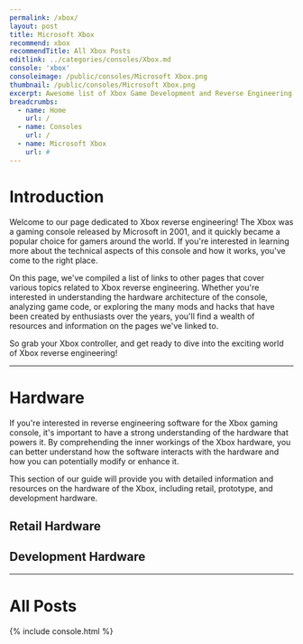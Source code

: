 ```yaml
---
permalink: /xbox/
layout: post
title: Microsoft Xbox
recommend: xbox
recommendTitle: All Xbox Posts
editlink: ../categories/consoles/Xbox.md
console: 'xbox'
consoleimage: /public/consoles/Microsoft Xbox.png
thumbnail: /public/consoles/Microsoft Xbox.png
excerpt: Awesome list of Xbox Game Development and Reverse Engineering information
breadcrumbs:
  - name: Home
    url: /
  - name: Consoles
    url: /
  - name: Microsoft Xbox
    url: #
---
```


# Introduction
Welcome to our page dedicated to Xbox reverse engineering! The Xbox was a gaming console released by Microsoft in 2001, and it quickly became a popular choice for gamers around the world. If you're interested in learning more about the technical aspects of this console and how it works, you've come to the right place. 

On this page, we've compiled a list of links to other pages that cover various topics related to Xbox reverse engineering. Whether you're interested in understanding the hardware architecture of the console, analyzing game code, or exploring the many mods and hacks that have been created by enthusiasts over the years, you'll find a wealth of resources and information on the pages we've linked to. 

So grab your Xbox controller, and get ready to dive into the exciting world of Xbox reverse engineering!

---
# Hardware
If you're interested in reverse engineering software for the Xbox gaming console, it's important to have a strong understanding of the hardware that powers it. By comprehending the inner workings of the Xbox hardware, you can better understand how the software interacts with the hardware and how you can potentially modify or enhance it.

This section of our guide will provide you with detailed information and resources on the hardware of the Xbox, including retail, prototype, and development hardware.

## Retail Hardware

## Development Hardware

---
# All Posts
<div>

{% include console.html %}
</div>
